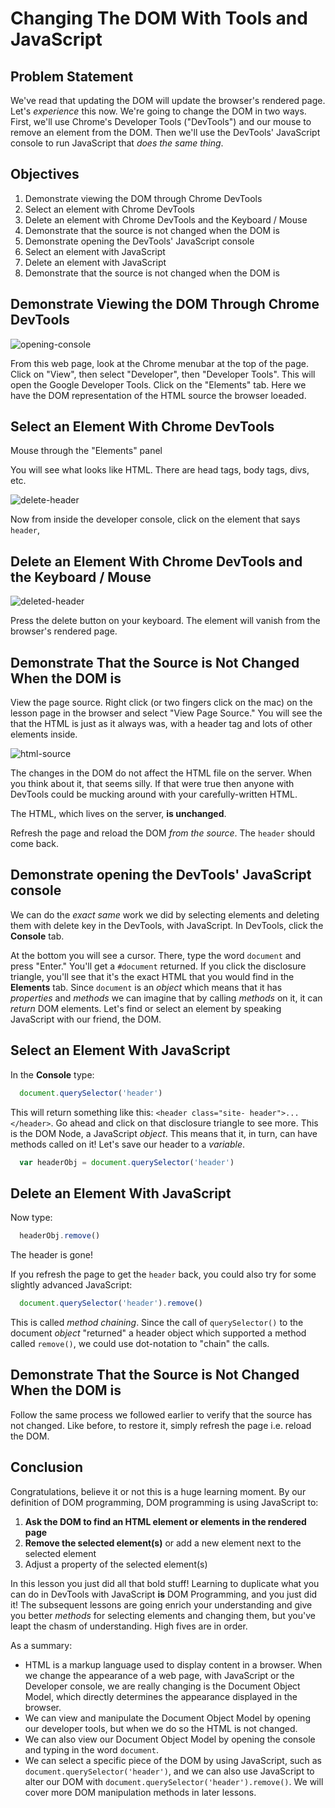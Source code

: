# Changing The DOM With Tools and JavaScript

## Problem Statement

We've read that updating the DOM will update the browser's rendered page. Let's
_experience_ this now. We're going to change the DOM in two ways. First, we'll
use Chrome's Developer Tools ("DevTools") and our mouse to remove an element
from the DOM. Then we'll use the DevTools' JavaScript console to run JavaScript
that _does the same thing_.

## Objectives

1. Demonstrate viewing the DOM through Chrome DevTools
2. Select an element with Chrome DevTools
3. Delete an element with Chrome DevTools and the Keyboard / Mouse
4. Demonstrate that the source is not changed when the DOM is
5. Demonstrate opening the DevTools' JavaScript console
5. Select an element with JavaScript
6. Delete an element with JavaScript
7. Demonstrate that the source is not changed when the DOM is

## Demonstrate Viewing the DOM Through Chrome DevTools

![opening-console](https://s3.amazonaws.com/learn-verified/opening-console.gif)

From this web page, look at the Chrome menubar at the top of the page. Click
on "View", then select "Developer", then "Developer Tools". This will open the
Google Developer Tools. Click on the "Elements" tab. Here we have the DOM
representation of the HTML source the browser loeaded.

## Select an Element With Chrome DevTools

Mouse through the "Elements" panel 

You will see what looks like HTML.  There are head tags, body tags, divs, etc.

![delete-header](http://web-dev-readme-photos.s3.amazonaws.com/js/header-click.png)

Now from inside the developer console, click on the element that says `header`,

## Delete an Element With Chrome DevTools and the Keyboard / Mouse

![deleted-header](http://web-dev-readme-photos.s3.amazonaws.com/js/deleted-header.png)

Press the delete button on your keyboard. The element will vanish from the
browser's rendered page.

## Demonstrate That the Source is Not Changed When the DOM is

View the page source. Right click (or two fingers click on the mac) on the
lesson page in the browser and select "View Page Source." You will see the that
the HTML is just as it always was, with a header tag and lots of other elements
inside.

![html-source](https://s3.amazonaws.com/learn-verified/html-javascript-lesson.png)

The changes in the DOM do not affect the HTML file on the server. When you
think about it, that seems silly. If that were true then anyone with DevTools
could be mucking around with your carefully-written HTML.

The HTML, which lives on the server, **is unchanged**.

Refresh the page and reload the DOM _from the source_. The `header` should come
back.

## Demonstrate opening the DevTools' JavaScript console

We can do the _exact same_ work we did by selecting elements and deleting them
with delete key in the DevTools, with JavaScript. In DevTools, click the
**Console** tab.

At the bottom you will see a cursor. There, type the word `document` and press
"Enter." You'll get a `#document` returned. If you click the disclosure
triangle, you'll see that it's the exact HTML that you would find in the
**Elements** tab. Since `document` is an _object_ which means that it has
_properties_ and _methods_ we can imagine that by calling _methods_ on it, it
can _return_ DOM elements. Let's find or select an element by speaking
JavaScript with our friend, the DOM.

## Select an Element With JavaScript

In the **Console** type:

```javascript
  document.querySelector('header')
```

This will return something like this: `<header class="site-
header">...</header>`. Go ahead and click on that disclosure triangle to see
more. This is the DOM Node, a JavaScript _object_. This means that it, in turn,
can have methods called on it! Let's save our header to a _variable_.

```javascript
  var headerObj = document.querySelector('header')
```

## Delete an Element With JavaScript

Now type:

```javascript
  headerObj.remove()
```

The header is gone! 

If you refresh the page to get the `header` back, you could also try for some
slightly advanced JavaScript:

```javascript
  document.querySelector('header').remove()
```

This is called _method chaining_. Since the call of `querySelector()` to the
document _object_ "returned" a header object which supported a method called
`remove()`, we could use dot-notation to "chain" the calls.

## Demonstrate That the Source is Not Changed When the DOM is

Follow the same process we followed earlier to verify that the source has not
changed. Like before, to restore it, simply refresh the page i.e. reload the
DOM.

## Conclusion

Congratulations, believe it or not this is a huge learning moment. By our
definition of DOM programming, DOM programming is using JavaScript to:

1. **Ask the DOM to find an HTML element or elements in the rendered page**
2. **Remove the selected element(s)** or add a new element next to the selected element
3. Adjust a property of the selected element(s)

In this lesson you just did all that bold stuff! Learning to duplicate what you
can do in DevTools with JavaScript **is** DOM Programming, and you just did it!
The subsequent lessons are going enrich your understanding and give you better
_methods_ for selecting elements and changing them, but you've leapt the chasm
of understanding. High fives are in order.

As a summary:

* HTML is a markup language used to display content in a browser. When we
  change the appearance of a web page, with JavaScript or the Developer
  console, we are really changing is the Document Object Model, which directly
  determines the appearance displayed in the browser.
* We can view and manipulate the Document Object Model by opening our developer
  tools, but when we do so the HTML is not changed.
* We can also view our Document Object Model by opening the console and typing
  in the word `document`.
* We can select a specific piece of the DOM by using JavaScript, such as
  `document.querySelector('header')`, and we can also use JavaScript to alter
  our DOM with `document.querySelector('header').remove()`. We will cover more
  DOM manipulation methods in later lessons.
